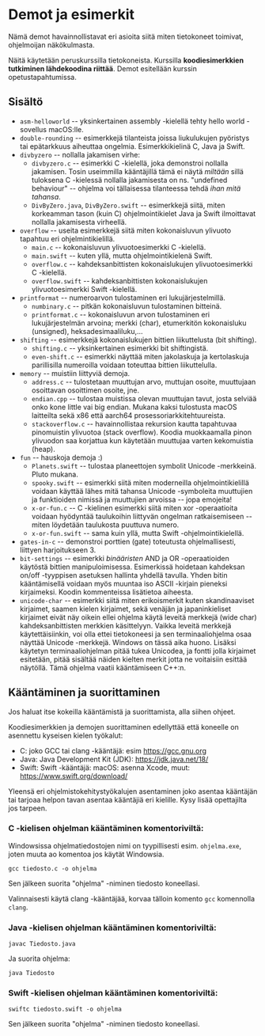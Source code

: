 # Demot ja esimerkit

Nämä demot havainnollistavat eri asioita siitä miten tietokoneet toimivat, ohjelmoijan näkökulmasta.

Näitä käytetään peruskurssilla tietokoneista. Kurssilla **koodiesimerkkien tutkiminen lähdekoodina riittää**. Demot esitellään kurssin opetustapahtumissa. 

## Sisältö

* `asm-helloworld` -- yksinkertainen assembly -kielellä tehty hello world -sovellus macOS:lle.
* `double-rounding` -- esimerkkejä tilanteista joissa liukulukujen pyöristys tai epätarkkuus aiheuttaa ongelmia. Esimerkkikielinä C, Java ja Swift.
* `divbyzero` -- nollalla jakamisen virhe:
  * `divbyzero.c` -- esimerkki C -kielellä, joka demonstroi nollalla jakamisen. Tosin useimmilla kääntäjillä tämä ei näytä *miltään* sillä tuloksena C -kielessä nollalla jakamisesta on ns. "undefined behaviour" -- ohjelma voi tällaisessa tilanteessa tehdä *ihan mitä tahansa*.
  * `DivByZero.java`, `DivByZero.swift` -- esimerkkejä siitä, miten korkeamman tason (kuin C) ohjelmointikielet Java ja Swift ilmoittavat nollalla jakamisesta virheellä.
* `overflow` -- useita esimerkkejä siitä miten kokonaisluvun ylivuoto tapahtuu eri ohjelmintikielillä.
  * `main.c` -- kokonaisluvun ylivuotoesimerkki C -kielellä.
  * `main.swift` -- kuten yllä, mutta ohjelmointikielenä Swift. 
  * `overflow.c` -- kahdeksanbittisten kokonaislukujen ylivuotoesimerkki C -kielellä.
  * `overflow.swift` -- kahdeksanbittisten kokonaislukujen ylivuotoesimerkki Swift -kielellä.
* `printformat` -- numeroarvon tulostaminen eri lukujärjestelmillä.
  * `numbinary.c` -- pitkän kokonaisluvun tulostaminen bitteinä.
  * `printformat.c` -- kokonaisluvun arvon tulostaminen eri lukujärjestelmän arvoina; merkki (char), etumerkitön kokonaisluku (unsigned), heksadesimaaliluku,...
* `shifting` -- esimerkkejä kokonaislukujen bittien liikuttelusta (bit shifting).
  * `shifting.c` -- yksinkertainen esimerkki bit shiftingistä.
  * `even-shift.c` -- esimerkki näyttää miten jakolaskuja ja kertolaskuja parillisilla numeroilla voidaan toteuttaa bittien liikuttelulla.
* `memory` -- muistiin liittyviä demoja.
  * `address.c` -- tulostetaan muuttujan arvo, muttujan osoite, muuttujaan osoittavan osoittimen osoite, jne.
  * `endian.cpp` -- tulostaa muistissa olevan muuttujan tavut, josta selviää onko kone little vai big endian. Mukana kaksi tulostusta macOS laitteilta sekä x86 että aarch64 prosessoriarkkitehtuureista.
  * `stackoverflow.c` -- havainnollistaa rekursion kautta tapahtuvaa pinomuistin ylivuotoa (stack overflow). Koodia muokkaamalla pinon ylivuodon saa korjattua kun käytetään muuttujaa varten kekomuistia (heap).
* `fun` -- hauskoja demoja :)
  * `Planets.swift` -- tulostaa planeettojen symbolit Unicode -merkkeinä. Pluto mukana.
  * `spooky.swift` -- esimerkki siitä miten moderneilla ohjelmointikielillä voidaan käyttää lähes mitä tahansa Unicode -symboleita muuttujien ja funktioiden nimissä ja muuttujien arvoissa -- jopa emojeita!
  * `x-or-fun.c` -- C -kielinen esimerkki siitä miten xor -operaatioita voidaan hyödyntää taulukoihin liittyvän ongelman ratkaisemiseen -- miten löydetään taulukosta puuttuva numero.
  * `x-or-fun.swift` -- sama kuin yllä, mutta Swift -ohjelmointikielellä.
* `gates-in-c` -- demonstroi porttien (gate) toteutusta ohjelmallisesti, liittyen harjoitukseen 3.
* `bit-settings` -- esimerkki *binääristen* AND ja OR -operaatioiden käytöstä bittien manipuloimisessa. Esimerkissä hoidetaan kahdeksan on/off -tyyppisen asetuksen hallinta yhdellä tavulla. Yhden bitin kääntämisellä voidaan myös muuntaa iso ASCII -kirjain pieneksi kirjaimeksi. Koodin kommenteissa lisätietoa aiheesta.
* `unicode-char` -- esimerkki siitä miten erikoismerkit kuten skandinaaviset kirjaimet, saamen kielen kirjaimet, sekä venäjän ja japaninkieliset kirjaimet eivät näy oikein ellei ohjelma käytä leveitä merkkejä (wide char) kahdeksanbittisten merkkien käsittelyyn. Vaikka leveitä merkkejä käytettäisiinkin, voi olla ettei tietokoneesi ja sen terminaaliohjelma osaa näyttää Unicode -merkkejä. Windows on tässä aika huono. Lisäksi käytetyn terminaaliohjelman pitää tukea Unicodea, ja fontti jolla kirjaimet esitetään, pitää sisältää näiden kielten merkit jotta ne voitaisiin esittää näytöllä. Tämä ohjelma vaatii kääntämiseen C++:n.

## Kääntäminen ja suorittaminen

Jos haluat itse kokeilla kääntämistä ja suorittamista, alla siihen ohjeet.

Koodiesimerkkien ja demojen suorittaminen edellyttää että koneelle on asennettu kyseisen kielen työkalut:

* C: joko GCC tai clang -kääntäjä: esim https://gcc.gnu.org
* Java: Java Development Kit (JDK): https://jdk.java.net/18/
* Swift: Swift -kääntäjä: macOS: asenna Xcode, muut: https://www.swift.org/download/

Yleensä eri ohjelmistokehitystyökalujen asentaminen joko asentaa kääntäjän tai tarjoaa helpon tavan asentaa kääntäjiä eri kielille. Kysy lisää opettajilta jos tarpeen.

### C -kielisen ohjelman kääntäminen komentoriviltä:

Windowsissa ohjelmatiedostojen nimi on tyypillisesti esim. `ohjelma.exe`, joten muuta ao komentoa jos käytät Windowsia.

```console
gcc tiedosto.c -o ohjelma
```

Sen jälkeen suorita "ohjelma" -niminen tiedosto koneellasi.

Valinnaisesti käytä clang -kääntäjää, korvaa tälloin komento `gcc` komennolla `clang`.

### Java -kielisen ohjelman kääntäminen komentoriviltä:

```console
javac Tiedosto.java
```
Ja suorita ohjelma:

```console
java Tiedosto
```

### Swift -kielisen ohjelman kääntäminen komentoriviltä:

```console
swiftc tiedosto.swift -o ohjelma
```

Sen jälkeen suorita "ohjelma" -niminen tiedosto koneellasi.

